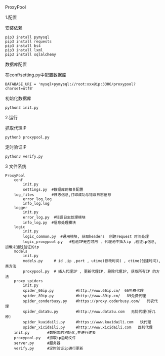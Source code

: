 ProxyPool

1.配置

安装依赖

    pip3 install pymysql
    pip3 install requests
    pip3 install bs4
    pip3 install lxml
    pip3 install sqlalchemy

数据库配置

在conf/setting.py中配置数据库

    DATABASE_URI = 'mysql+pymysql://root:xxx@ip:3306/proxypool?charset=utf8'

初始化数据库

    python3 init.py

2.运行

抓取代理IP

    python3 proxypool.py 

定时验证IP

    python3 verify.py

3 文件系统

    ProxyPool
    	conf
        	init.py
            settings.py  #数据库的相关配置
        log_files        #日志信息,打印成功与错误日志信息
        	error_log.log   
            info_log.log   
        logger     
        	init.py
            error_log.py  #错误日志处理模块
            info_log.py  #信息处理模块
        logic
        	init.py
            logic_common.py  #通用模块, 获取headers  创建request 时间处理
            logic_proxypool.py   #检验IP是否可用 , 代理池中插入ip ,验证ip信息, 加载未通过验证的ip
        models
        	init.py
            models.py     # id ,ip ,port , utime(修改时间) , ctime(创建时间), 类方法
            proxypool.py  # 插入代理IP , 更新代理IP, 删除代理IP, 获取所有IP 的方法
        proxy_spiders
        	init.py
            spider_66ip.py          #http://www.66ip.cn/  66免费代理
            spider_89ip.py          #http://www.89ip.cn/   89免费代理
            spider_conderbusy.py    #https://proxy.coderbusy.com/   码农代理
            spider_data5u.py        #http://www.data5u.com   无忧代理(好几种)
            spider_kuaidaili.py     #https://www.kuaidaili.com   快代理
            spider_xicidaili.py     #http://www.xicidaili.com   西刺代理
    	init.py        #数据库的初始化,并进行建表
        proxypool.py   #抓取ip启动文件
        server.py      #服务器
        verify.py      #定时验证ip进行更新





